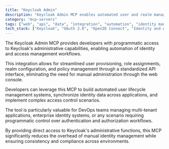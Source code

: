 ```yaml
---
title: "Keycloak Admin"
description: "Keycloak Admin MCP enables automated user and realm management for streamlined identity and access control operations."
category: "mcp-servers"
tags: ["web", "api", "data", "integration", "automation", "identity management", "access control", "user provisioning", "DevOps"]
tech_stack: ["Keycloak", "OAuth 2.0", "OpenID Connect", "Identity and Access Management", "Single Sign-On", "API"]
---
```


The Keycloak Admin MCP provides developers with programmatic access to Keycloak's administrative capabilities, enabling automation of identity and access management workflows. 

This integration allows for streamlined user provisioning, role assignments, realm configuration, and policy management through a standardized API interface, eliminating the need for manual administration through the web console.

Developers can leverage this MCP to build automated user lifecycle management systems, synchronize identity data across applications, and implement complex access control scenarios. 

The tool is particularly valuable for DevOps teams managing multi-tenant applications, enterprise identity systems, or any scenario requiring programmatic control over authentication and authorization workflows. 

By providing direct access to Keycloak's administrative functions, this MCP significantly reduces the overhead of manual identity management while ensuring consistency and compliance across environments.